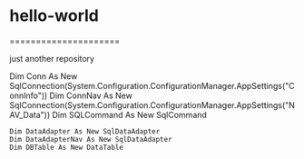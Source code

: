 # hello-world

=====================

just another repository


 Dim Conn As New SqlConnection(System.Configuration.ConfigurationManager.AppSettings("ConnInfo"))
    Dim ConnNav As New SqlConnection(System.Configuration.ConfigurationManager.AppSettings("NAV_Data"))
    Dim SQLCommand As New SqlCommand

    Dim DataAdapter As New SqlDataAdapter
    Dim DataAdapterNav As New SqlDataAdapter
    Dim DBTable As New DataTable
